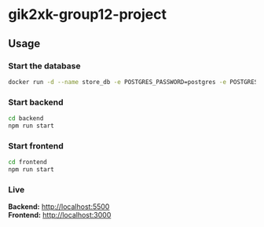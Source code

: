 # gik2xk-group12-project

## Usage

### Start the database

```sh
docker run -d --name store_db -e POSTGRES_PASSWORD=postgres -e POSTGRES_DB=store_dev -p 5432:5432 -v store_db:/var/lib/postgresql/data postgres
```

### Start backend

```sh
cd backend
npm run start
```

### Start frontend

```sh
cd frontend
npm run start
```

### Live

**Backend:** <http://localhost:5500>  
**Frontend:** <http://localhost:3000>
